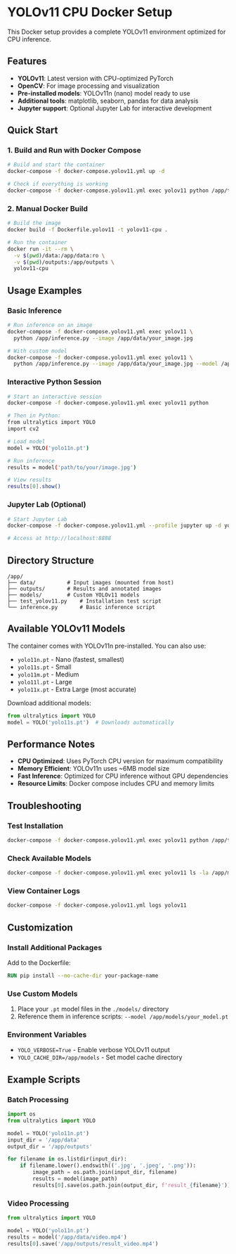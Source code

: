 # YOLOv11 CPU Docker Setup

This Docker setup provides a complete YOLOv11 environment optimized for CPU inference.

## Features

- **YOLOv11**: Latest version with CPU-optimized PyTorch
- **OpenCV**: For image processing and visualization
- **Pre-installed models**: YOLOv11n (nano) model ready to use
- **Additional tools**: matplotlib, seaborn, pandas for data analysis
- **Jupyter support**: Optional Jupyter Lab for interactive development

## Quick Start

### 1. Build and Run with Docker Compose

```bash
# Build and start the container
docker-compose -f docker-compose.yolov11.yml up -d

# Check if everything is working
docker-compose -f docker-compose.yolov11.yml exec yolov11 python /app/test_yolov11.py
```

### 2. Manual Docker Build

```bash
# Build the image
docker build -f Dockerfile.yolov11 -t yolov11-cpu .

# Run the container
docker run -it --rm \
  -v $(pwd)/data:/app/data:ro \
  -v $(pwd)/outputs:/app/outputs \
  yolov11-cpu
```

## Usage Examples

### Basic Inference

```bash
# Run inference on an image
docker-compose -f docker-compose.yolov11.yml exec yolov11 \
  python /app/inference.py --image /app/data/your_image.jpg

# With custom model
docker-compose -f docker-compose.yolov11.yml exec yolov11 \
  python /app/inference.py --image /app/data/your_image.jpg --model /app/models/your_model.pt
```

### Interactive Python Session

```bash
# Start an interactive session
docker-compose -f docker-compose.yolov11.yml exec yolov11 python

# Then in Python:
from ultralytics import YOLO
import cv2

# Load model
model = YOLO('yolo11n.pt')

# Run inference
results = model('path/to/your/image.jpg')

# View results
results[0].show()
```

### Jupyter Lab (Optional)

```bash
# Start Jupyter Lab
docker-compose -f docker-compose.yolov11.yml --profile jupyter up -d yolov11-jupyter

# Access at http://localhost:8888
```

## Directory Structure

```
/app/
├── data/          # Input images (mounted from host)
├── outputs/       # Results and annotated images
├── models/        # Custom YOLOv11 models
├── test_yolov11.py    # Installation test script
└── inference.py       # Basic inference script
```

## Available YOLOv11 Models

The container comes with YOLOv11n pre-installed. You can also use:

- `yolo11n.pt` - Nano (fastest, smallest)
- `yolo11s.pt` - Small
- `yolo11m.pt` - Medium
- `yolo11l.pt` - Large
- `yolo11x.pt` - Extra Large (most accurate)

Download additional models:

```python
from ultralytics import YOLO
model = YOLO('yolo11s.pt')  # Downloads automatically
```

## Performance Notes

- **CPU Optimized**: Uses PyTorch CPU version for maximum compatibility
- **Memory Efficient**: YOLOv11n uses ~6MB model size
- **Fast Inference**: Optimized for CPU inference without GPU dependencies
- **Resource Limits**: Docker compose includes CPU and memory limits

## Troubleshooting

### Test Installation

```bash
docker-compose -f docker-compose.yolov11.yml exec yolov11 python /app/test_yolov11.py
```

### Check Available Models

```bash
docker-compose -f docker-compose.yolov11.yml exec yolov11 ls -la /app/models/
```

### View Container Logs

```bash
docker-compose -f docker-compose.yolov11.yml logs yolov11
```

## Customization

### Install Additional Packages

Add to the Dockerfile:

```dockerfile
RUN pip install --no-cache-dir your-package-name
```

### Use Custom Models

1. Place your `.pt` model files in the `./models/` directory
2. Reference them in inference scripts: `--model /app/models/your_model.pt`

### Environment Variables

- `YOLO_VERBOSE=True` - Enable verbose YOLOv11 output
- `YOLO_CACHE_DIR=/app/models` - Set model cache directory

## Example Scripts

### Batch Processing

```python
import os
from ultralytics import YOLO

model = YOLO('yolo11n.pt')
input_dir = '/app/data'
output_dir = '/app/outputs'

for filename in os.listdir(input_dir):
    if filename.lower().endswith(('.jpg', '.jpeg', '.png')):
        image_path = os.path.join(input_dir, filename)
        results = model(image_path)
        results[0].save(os.path.join(output_dir, f'result_{filename}'))
```

### Video Processing

```python
from ultralytics import YOLO

model = YOLO('yolo11n.pt')
results = model('/app/data/video.mp4')
results[0].save('/app/outputs/result_video.mp4')
```
